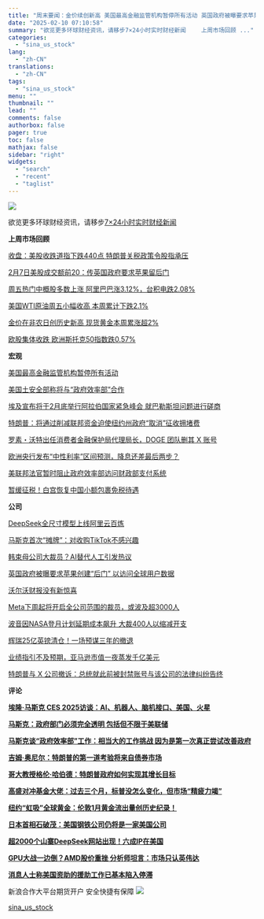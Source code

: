 ```yaml
---
title: "周末要闻：金价续创新高 美国最高金融监管机构暂停所有活动 英国政府被曝要求苹果创建“后门”"
date: "2025-02-10 07:10:58"
summary: "欲览更多环球财经资讯，请移步7×24小时实时财经新闻 　　上周市场回顾 ..."
categories:
  - "sina_us_stock"
lang:
  - "zh-CN"
translations:
  - "zh-CN"
tags:
  - "sina_us_stock"
menu: ""
thumbnail: ""
lead: ""
comments: false
authorbox: false
pager: true
toc: false
mathjax: false
sidebar: "right"
widgets:
  - "search"
  - "recent"
  - "taglist"
---
```


![](https://n.sinaimg.cn/finance/transform/20151229/HltM-fxmykrf2567298.png)

欲览更多环球财经资讯，请移步[7×24小时实时财经新闻](https://cj.sina.cn/index/feed24hour)

**上周市场回顾**

[收盘：美股收跌道指下跌440点 特朗普关税政策令股指承压](https://finance.sina.com.cn/stock/usstock/c/2025-02-08/doc-ineitefm9385819.shtml)

[2月7日美股成交额前20：传英国政府要求苹果留后门](https://finance.sina.com.cn/stock/usstock/c/2025-02-08/doc-ineitkpm2615799.shtml)

[周五热门中概股多数上涨 阿里巴巴涨3.12%，台积电跌2.08%](https://finance.sina.com.cn/stock/usstock/c/2025-02-08/doc-ineitefq9519466.shtml)

[美国WTI原油周五小幅收高 本周累计下跌2.1%](https://finance.sina.com.cn/stock/usstock/c/2025-02-08/doc-ineitefq9512992.shtml)

[金价在非农日创历史新高 现货黄金本周累涨超2%](https://finance.sina.com.cn/stock/usstock/c/2025-02-08/doc-ineitkpi9258317.shtml)

[欧股集体收跌 欧洲斯托克50指数跌0.57%](https://finance.sina.com.cn/stock/bxjj/2025-02-08/doc-ineistrw7302184.shtml)

**宏观**

[美国最高金融监管机构暂停所有活动](https://finance.sina.com.cn/stock/usstock/c/2025-02-10/doc-ineixncx4613164.shtml)

[美国土安全部称将与“政府效率部”合作](https://finance.sina.com.cn/jjxw/2025-02-09/doc-ineiwzpy4461282.shtml)

[埃及宣布将于2月底举行阿拉伯国家紧急峰会 就巴勒斯坦问题进行磋商](https://finance.sina.com.cn/jjxw/2025-02-09/doc-ineixfvw4332990.shtml)

[特朗普：将通过削减联邦资金迫使纽约州政府“取消”征收拥堵费](https://finance.sina.com.cn/jjxw/2025-02-09/doc-ineiwekh5473066.shtml)

[罗素・沃特出任消费者金融保护局代理局长，DOGE 团队删其 X 账号](https://finance.sina.com.cn/stock/usstock/c/2025-02-09/doc-ineivaws8606519.shtml)

[欧洲央行发布“中性利率”区间预测，降息还差最后两步？](https://finance.sina.com.cn/roll/2025-02-08/doc-ineiushy6307154.shtml)

[美联邦法官暂时阻止政府效率部访问财政部支付系统](https://finance.sina.com.cn/jjxw/2025-02-08/doc-ineiushy6308571.shtml)

[暂缓征税！白宫恢复中国小额包裹免税待遇](https://finance.sina.com.cn/roll/2025-02-08/doc-ineitqvf9158008.shtml)

**公司**

[DeepSeek全尺寸模型上线阿里云百炼](https://finance.sina.com.cn/jjxw/2025-02-09/doc-ineiwksa8016290.shtml)

[马斯克首次“摊牌”：对收购TikTok不感兴趣](https://finance.sina.com.cn/roll/2025-02-09/doc-ineiwksa8002561.shtml)

[韩束母公司大裁员？AI替代人工引发热议](https://finance.sina.com.cn/tech/2025-02-08/doc-ineiuwqw6189229.shtml)

[英国政府被曝要求苹果创建“后门” 以访问全球用户数据](https://finance.sina.com.cn/roll/2025-02-08/doc-ineiusht8633300.shtml)

[沃尔沃财报没有新惊喜](https://finance.sina.com.cn/world/2025-02-08/doc-ineiuwqr8512517.shtml)

[Meta下周起将开启全公司范围的裁员，或波及超3000人](https://finance.sina.com.cn/jjxw/2025-02-08/doc-ineitqvn6829411.shtml)

[波音因NASA登月计划延期成本飙升 大裁400人以缩减开支](https://finance.sina.com.cn/stock/hkstock/ggscyd/2025-02-08/doc-ineitzme9123044.shtml)

[辉瑞25亿英镑清仓！一场预谋三年的撤退](https://finance.sina.com.cn/roll/2025-02-08/doc-ineitvcc9065497.shtml)

[业绩指引不及预期，亚马逊市值一夜蒸发千亿美元](https://finance.sina.com.cn/jjxw/2025-02-08/doc-ineitvcf2435653.shtml)

[特朗普与 X 公司撤诉：总统就此前被封禁账号与该公司的法律纠纷告终](https://finance.sina.com.cn/world/2025-02-08/doc-ineiuwqt1957809.shtml)

**评论**

**[埃隆·马斯克 CES 2025访谈：AI、机器人、脑机接口、美国、火星](https://finance.sina.com.cn/world/2025-02-10/doc-ineixsmv4511204.shtml)**

**[马斯克：政府部门必须完全透明 包括但不限于美联储](https://finance.sina.com.cn/7x24/2025-02-09/doc-ineixfvu4897115.shtml)**

**[马斯克谈“政府效率部”工作：相当大的工作挑战 因为是第一次真正尝试改善政府](https://finance.sina.com.cn/7x24/2025-02-09/doc-ineiwzpw5025566.shtml)**

**[吉姆·奥尼尔：特朗普的第一道考验将来自债券市场](https://finance.sina.com.cn/roll/2025-02-09/doc-ineiwzpy4453028.shtml)**

**[哥大教授格伦·哈伯德：特朗普政府如何实现其增长目标](https://finance.sina.com.cn/roll/2025-02-09/doc-ineiwzpy4453022.shtml)**

**[高盛对冲基金大佬：过去三个月，标普没怎么变化，但市场“精疲力竭”](https://finance.sina.com.cn/stock/usstock/c/2025-02-09/doc-ineiwvha4573097.shtml)**

**[纽约“虹吸”全球黄金：伦敦1月黄金流出量创历史纪录！](https://finance.sina.com.cn/roll/2025-02-08/doc-ineitqvk9320867.shtml)**

**[日本首相石破茂：美国钢铁公司仍将是一家美国公司](https://finance.sina.com.cn/stock/usstock/c/2025-02-09/doc-ineivyak5586603.shtml)**

**[超2000个山寨DeepSeek网站出现！六成IP在美国](https://finance.sina.com.cn/jjxw/2025-02-09/doc-ineivtui1541282.shtml)**

**[GPU大战一边倒？AMD股价重挫 分析师坦言：市场只认英伟达](https://finance.sina.com.cn/stock/usstock/c/2025-02-08/doc-ineivieq8511671.shtml)**

**[消息人士称美国资助的援助工作已基本陷入停滞](https://finance.sina.com.cn/jjxw/2025-02-09/doc-ineivpnn8405919.shtml)**


新浪合作大平台期货开户 安全快捷有保障
![](https://n.sinaimg.cn/finance/transform/340/w170h170/20220415/bd6a-a2376d5226aaa796dfdca62b1d9b1fcb.png)

[sina_us_stock](https://finance.sina.com.cn/tob/2025-02-10/doc-ineixwtn4544940.shtml)

